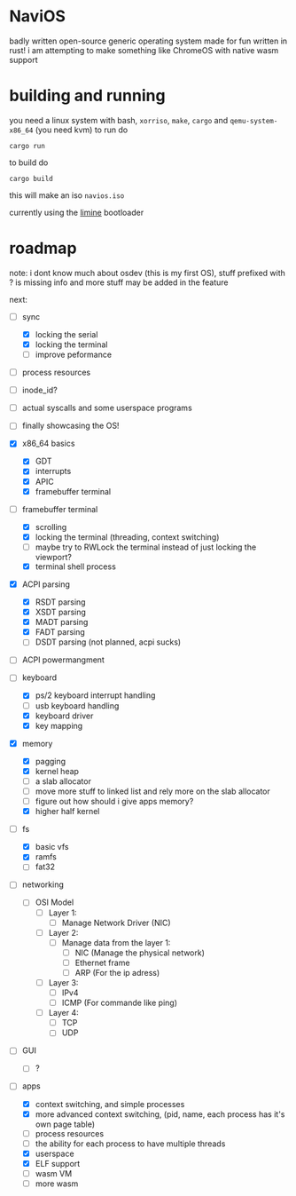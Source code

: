 # NaviOS 
badly written open-source generic operating system made for fun written in rust!
i am attempting to make something like ChromeOS with native wasm support

# building and running
you need a linux system with bash, `xorriso`, `make`, `cargo` and `qemu-system-x86_64` (you need kvm) to run do

```
cargo run
```
to build do
```
cargo build
```
this will make an iso `navios.iso`

currently using the [limine](https://limine-bootloader.org/) bootloader

# roadmap
note: i dont know much about osdev (this is my first OS), stuff prefixed with ? is missing info and more stuff may be added in the feature

next:
- [ ] sync
    - [X] locking the serial
    - [X] locking the terminal
    - [ ] improve peformance
- [ ] process resources
- [ ] inode_id?
- [ ] actual syscalls and some userspace programs
- [ ] finally showcasing the OS!


- [X] x86_64 basics
    - [X] GDT
    - [X] interrupts
    - [X] APIC
    - [X] framebuffer terminal
- [ ] framebuffer terminal
    - [X] scrolling
    - [X] locking the terminal (threading, context switching)
    - [ ] maybe try to RWLock the terminal instead of just locking the viewport?
    - [X] terminal shell process
- [X] ACPI parsing
    - [X] RSDT parsing
    - [X] XSDT parsing
    - [X] MADT parsing
    - [X] FADT parsing
    - [ ] DSDT parsing (not planned, acpi sucks)
- [ ] ACPI powermangment
- [ ] keyboard
    - [X] ps/2 keyboard interrupt handling
    - [ ] usb keyboard handling
    - [X] keyboard driver
    - [X] key mapping
- [X] memory
    - [X] pagging
    - [X] kernel heap
    - [ ] a slab allocator
    - [ ] move more stuff to linked list and rely more on the slab allocator
    - [ ] figure out how should i give apps memory?
    - [X] higher half kernel
- [ ] fs
    - [X] basic vfs
    - [X] ramfs
    - [ ] fat32
- [ ] networking
    - [ ] OSI Model
        - [ ] Layer 1:
            - [ ] Manage Network Driver (NIC)
        - [ ] Layer 2:
            - [ ] Manage data from the layer 1:
                - [ ] NIC (Manage the physical network)
                - [ ] Ethernet frame 
                - [ ] ARP (For the ip adress)
        - [ ] Layer 3:
            - [ ] IPv4
            - [ ] ICMP (For commande like ping)
        - [ ] Layer 4:
            - [ ] TCP
            - [ ] UDP
- [ ] GUI
    - [ ] ?
- [ ] apps
    - [X] context switching, and simple processes
    - [X] more advanced context switching, (pid, name, each process has it's own page table)
    - [ ] process resources
    - [ ] the ability for each process to have multiple threads
    - [X] userspace
    - [X] ELF support
    - [ ] wasm VM
    - [ ] more wasm

